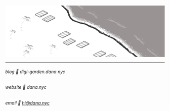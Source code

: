 ![animated beach](/readme.gif)


---


###### blog 🌸 digi-garden.dana.nyc


###### website 🌸 dana.nyc


###### email 🌸 hi@dana.nyc
